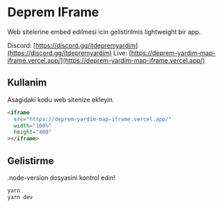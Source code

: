 # Deprem IFrame

Web sitelerine embed edilmesi icin gelistirilmis lightweight bir app.

Discord: [https://discord.gg/itdepremyardim](https://discord.gg/itdepremyardim)
Live: [https://deprem-yardim-map-iframe.vercel.app/](https://deprem-yardim-map-iframe.vercel.app/)

## Kullanim

Asagidaki kodu web sitenize ekleyin.

```html
<iframe
  src="https://deprem-yardim-map-iframe.vercel.app/"
  width="100%"
  height="400"
></iframe>
```

## Gelistirme

.node-version dosyasini kontrol edin!

```bash
yarn
yarn dev
```
